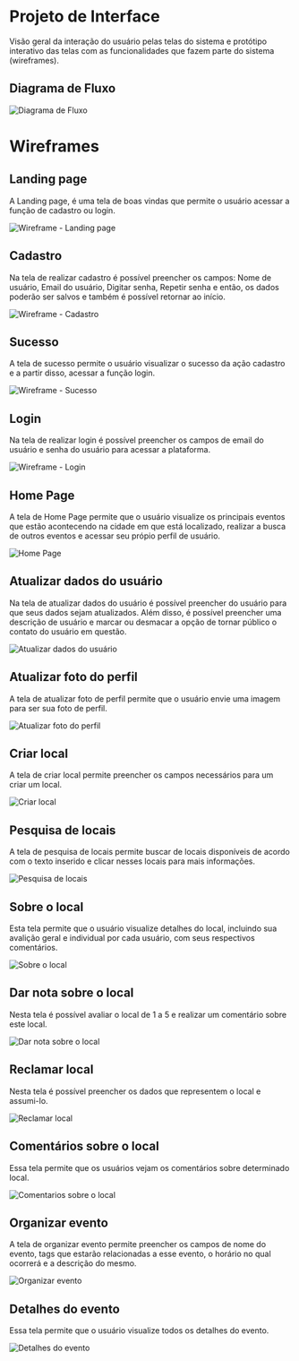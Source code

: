 
# Projeto de Interface

Visão geral da interação do usuário pelas telas do sistema e protótipo interativo das telas com as funcionalidades que fazem parte do sistema (wireframes).

## Diagrama de Fluxo

![Diagrama de Fluxo](diagrama-de-fluxo/Diagrama_de_Fluxo.drawio.png)


# Wireframes

## Landing page
A Landing page, é uma tela de boas vindas que permite o usuário acessar a função de cadastro ou login.

![Wireframe - Landing page](wireframes/Wireframe%20-%20Landing%20page.png)

## Cadastro
Na tela de realizar cadastro é possível preencher os campos: Nome de usuário, Email do usuário, Digitar senha, Repetir senha e então, os dados poderão ser salvos e também é possível retornar ao início. 

![Wireframe - Cadastro](wireframes/Wireframe%20-%20Cadastro.png)

## Sucesso
A tela de sucesso permite o usuário visualizar o sucesso da ação cadastro e a partir disso, acessar a função login.

![Wireframe - Sucesso](wireframes/Wireframe%20-%20Sucesso.png)

## Login
Na tela de realizar login é possível preencher os campos de email do usuário e senha do usuário para acessar a plataforma.

![Wireframe - Login](wireframes/Wireframe%20-%20Login.png)

## Home Page
A tela de Home Page permite que o usuário visualize os principais eventos que estão acontecendo na cidade em que está localizado, realizar a busca de outros eventos e acessar seu própio perfil de usuário.

![Home Page](wireframes/Home%20page.png)

## Atualizar dados do usuário
Na tela de atualizar dados do usuário é possível preencher do usuário para que seus dados sejam atualizados. Além disso, é possível preencher uma descrição de usuário e marcar ou desmacar a opção de tornar público o contato do usuário em questão.

![Atualizar dados do usuário](wireframes/Atualizar%20dados%20do%20usu%C3%A1rio.png)

## Atualizar foto do perfil
A tela de atualizar foto de perfil permite que o usuário envie uma imagem para ser sua foto de perfil.

![Atualizar foto do perfil](wireframes/Atualizar%20foto%20do%20perfil.png)

## Criar local
A tela de criar local permite preencher os campos necessários para um criar um local.

![Criar local](wireframes/Criar%20local.png)

## Pesquisa de locais
A tela de pesquisa de locais permite buscar de locais disponíveis de acordo com o texto inserido e clicar nesses locais para mais informações.

![Pesquisa de locais](wireframes/Pesquisa%20de%20locais.png)

## Sobre o local
Esta tela permite que o usuário visualize detalhes do local, incluindo sua avalição geral e individual por cada usuário, com seus respectivos comentários.

![Sobre o local](wireframes/Sobre%20o%20local.png)

## Dar nota sobre o local
Nesta tela é possível avaliar o local de 1 a 5 e realizar um comentário sobre este local.

![Dar nota sobre o local](wireframes/Dar%20nota%20sobre%20o%20local.png)

## Reclamar local
Nesta tela é possível preencher os dados que representem o local e assumi-lo.

![Reclamar local](wireframes/Reclamar%20local.png)

## Comentários sobre o local
Essa tela permite que os usuários vejam os comentários sobre determinado local.

![Comentarios sobre o local](wireframes/Comentarios%20sobre%20o%20local.png)

## Organizar evento
A tela de organizar evento permite preencher os campos de nome do evento, tags que estarão relacionadas a esse evento, o horário no qual ocorrerá e a descrição do mesmo.

![Organizar evento](wireframes/Organizar%20evento.png)

## Detalhes do evento
Essa tela permite que o usuário visualize todos os detalhes do evento.

![Detalhes do evento](wireframes/Detalhes%20do%20evento.png)